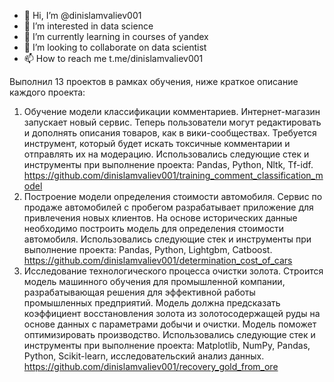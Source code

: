 - 👋 Hi, I’m @dinislamvaliev001
- 👀 I’m interested in data science
- 🌱 I’m currently learning in courses of yandex
- 💞️ I’m looking to collaborate on data scientist
- 📫 How to reach me t.me/dinislamvaliev001


Выполнил 13 проектов в рамках обучения, ниже краткое описание каждого проекта:

1. Обучение модели классификации комментариев.
Интернет-магазин запускает новый сервис. Теперь пользователи могут редактировать и дополнять описания товаров, как в вики-сообществах. Требуется инструмент, который будет искать токсичные комментарии и отправлять их на модерацию.
Использовались следующие стек и инструменты при выполнение проекта: Pandas, Python, Nltk, Tf-idf.
https://github.com/dinislamvaliev001/training_comment_classification_model
2. Построение модели определения стоимости автомобиля.
Сервис по продаже автомобилей с пробегом  разрабатывает приложение для привлечения новых клиентов. На основе исторических данные необходимо построить модель для определения стоимости автомобиля.
Использовались следующие стек и инструменты при выполнение проекта: Pandas, Python, Lightgbm, Catboost.
https://github.com/dinislamvaliev001/determination_cost_of_cars
3. Исследование технологического процесса очистки золота.
Строится модель машинного обучения для промышленной компании, разрабатывающая решения для эффективной работы промышленных предприятий. Модель должна предсказать коэффициент восстановления золота из золотосодержащей руды на основе данных с параметрами добычи и очистки. Модель поможет оптимизировать производство.
Использовались следующие стек и инструменты при выполнение проекта: Matplotlib, NumPy, Pandas, Python, Scikit-learn, исследовательский анализ данных.
https://github.com/dinislamvaliev001/recovery_gold_from_ore


